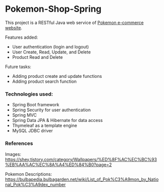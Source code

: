 # Pokemon-Shop-Spring
This project is a RESTful Java web service of [Pokemon e-commerce website](https://github.com/wontaekoh/Pokemon-Shop).

Features added:
- User authentication (login and logout)
- User Create, Read, Update, and Delete
- Product Read and Delete

Future tasks:
- Adding product create and update functions
- Adding product search function


### Technologies used:
- Spring Boot framework
- Spring Security for user authentication
- Spring MVC
- Spring Data JPA & Hibernate for data access
- Thymeleaf as a template engine
- MySQL JDBC driver



### References
Images: https://shey.tistory.com/category/Wallpapers/%ED%8F%AC%EC%BC%93%EB%AA%AC%EC%8A%A4%ED%84%B0?page=2

Pokemon Descriptions: https://bulbapedia.bulbagarden.net/wiki/List_of_Pok%C3%A9mon_by_National_Pok%C3%A9dex_number
